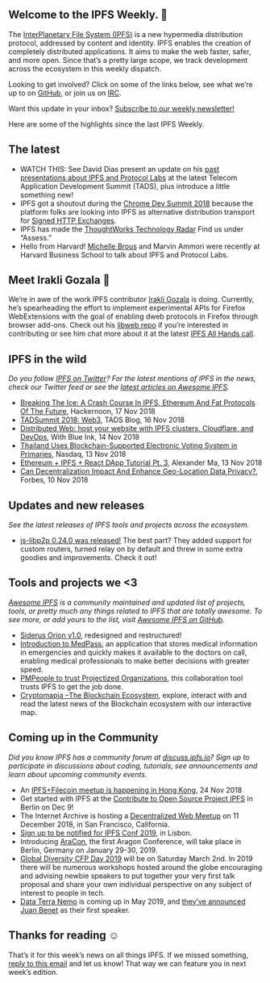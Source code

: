 ## Welcome to the IPFS Weekly. 👋

The [InterPlanetary File System (IPFS)](https://ipfs.io/) is a new hypermedia distribution protocol, addressed by content and identity. IPFS enables the creation of completely distributed applications. It aims to make the web faster, safer, and more open. Since that’s a pretty large scope, we track development across the ecosystem in this weekly dispatch.

Looking to get involved? Click on some of the links below, see what we’re up to on [GitHub](https://github.com/ipfs), or join us on [IRC](https://riot.im/app/#/room/#ipfs:matrix.org).

Want this update in your inbox? [Subscribe to our weekly newsletter!](http://eepurl.com/gL2Pi5)

Here are some of the highlights since the last IPFS Weekly.

## The latest

+ WATCH THIS: See David Dias present an update on his [past presentations about IPFS and Protocol Labs](https://www.youtube.com/watch?v=M4W6rzTOtP4&feature=youtu.be) at the latest Telecom Application Development Summit (TADS), plus introduce a little something new!   
+ IPFS got a shoutout during the [Chrome Dev Summit 2018](https://www.youtube.com/watch?v=Ai4aZ9Jbsys) because the platform folks are looking into IPFS as alternative distribution transport for [Signed HTTP Exchanges](https://developers.google.com/web/updates/2018/11/signed-exchanges).
+ IPFS has made the [ThoughtWorks Technology Radar](https://www.thoughtworks.com/radar/platforms) Find us under “Assess.”
+ Hello from Harvard! [Michelle Brous](https://twitter.com/itsemmdeebee/status/1063139004604923904) and Marvin Ammori were recently at Harvard Business School to talk about IPFS and Protocol Labs.  

## Meet Irakli Gozala 🎉

We’re in awe of the work IPFS contributor [Irakli Gozala](https://gozala.io/) is doing. Currently, he’s spearheading the effort to implement experimental APIs for Firefox WebExtensions with the goal of enabling dweb protocols in Firefox through browser add-ons. Check out his [libweb repo](https://github.com/mozilla/libdweb/) if you’re interested in contributing or see him chat more about it at the latest [IPFS All Hands call](https://youtu.be/0fT9HC2Crqw). 

## IPFS in the wild
*Do you follow [IPFS on Twitter](https://twitter.com/IPFSbot)? For the latest mentions of IPFS in the news, check our Twitter feed or see the [latest articles on Awesome IPFS](https://awesome.ipfs.io/categories/articles/).* 

+ [Breaking The Ice: A Crash Course In IPFS, Ethereum And Fat Protocols Of The Future](https://hackernoon.com/breaking-the-ice-a-crash-course-in-ipfs-ethereum-and-fat-protocols-of-the-future-eb9bd15eb96e), Hackernoon, 17 Nov 2018
+ [TADSummit 2018: Web3](http://blog.tadsummit.com/2018/11/16/tadsummit-2018-web3/), TADS Blog, 16 Nov 2018
+ [Distributed Web: host your website with IPFS clusters, Cloudflare, and DevOps](https://withblue.ink/2018/11/14/distributed-web-host-your-website-with-ipfs-clusters-cloudflare-and-devops.html), With Blue Ink, 14 Nov 2018
+ [Thailand Uses Blockchain-Supported Electronic Voting System in Primaries](https://www.nasdaq.com/article/thailand-uses-blockchain-supported-electronic-voting-system-in-primaries-cm1055512), Nasdaq, 13 Nov 2018
+ [Ethereum + IPFS + React DApp Tutorial Pt. 3](https://medium.com/@alexma6614/ethereum-ipfs-react-dapp-tutorial-pt-3-dc091408db64), Alexander Ma, 13 Nov 2018
+ [Can Decentralization Impact And Enhance Geo-Location Data Privacy?](https://www.forbes.com/sites/yoavvilner/2018/11/10/can-decentralization-impact-and-enhance-geo-location-data-privacy/#45217d3c63f8), Forbes, 10 Nov 2018


## Updates and new releases
*See the latest releases of IPFS tools and projects across the ecosystem.*

+ [js-libp2p 0.24.0 was released!](https://blog.ipfs.io/55-js-libp2p-0-24/) The best part? They added support for custom routers, turned relay on by default and threw in some extra goodies and improvements. Check it out!

## Tools and projects we <3
*[Awesome IPFS](https://awesome.ipfs.io/) is a community maintained and updated list of projects, tools, or pretty much any things related to IPFS that are totally awesome. To see more, or add yours to the list, visit [Awesome IPFS on GitHub](https://github.com/ipfs/awesome-ipfs).* 

+ [Siderus Orion v1.0](https://blog.siderus.io/sneak-peek-of-siderus-orion-v1-0-32dd545d6269), redesigned and restructured!
+ [Introduction to MedPass](https://medium.com/@santiagocammi/introducci%C3%B3n-a-medpass-51c918b2b0b5), an application that stores medical information in emergencies and quickly makes it available to the doctors on call, enabling medical professionals to make better decisions with greater speed.
+ [PMPeople to trust Projectized Organizations](https://medium.com/@pmpeople/pmpeople-to-trust-projectized-organizations-ed2ed80ea28e), this collaboration tool trusts IPFS to get the job done.
+ [Cryptomapia –The Blockchain Ecosystem](https://cryptomapia.org/), explore, interact with and read the latest news of the Blockchain ecosystem with our interactive map. 


## Coming up in the Community
*Did you know IPFS has a community forum at [discuss.ipfs.io](https://discuss.ipfs.io/)? Sign up to participate in discussions about coding, tutorials, see announcements and learn about upcoming community events.*

+ An [IPFS+Filecoin meetup is happening in Hong Kong](https://www.meetup.com/en-AU/Hong-Kong-IPFS-Meetup/events/256402950/), 24 Nov 2018 
+ Get started with IPFS at the [Contribute to Open Source Project IPFS](https://www.meetup.com/en-AU/IPFS-Berlin/events/255970865/) in Berlin on Dec 9!
+ The Internet Archive is hosting a [Decentralized Web Meetup](https://www.eventbrite.com/e/decentralized-web-meet-up-tickets-52509395014) on 11 December 2018, in San Francisco, California. 
+ [Sign up to be notified for IPFS Conf 2019](https://docs.google.com/forms/d/e/1FAIpQLSfJVVPwvp6RY3MUg1zAVl1g_5y2nGb7WJIMI1Hs6glzm7FLHQ/viewform), in Lisbon.
+ Introducing [AraCon](https://blog.aragon.org/announcing-aracon-the-aragon-conference/), the first Aragon Conference, will take place in Berlin, Germany on January 29-30, 2019.
+ [Global Diversity CFP Day 2019](https://www.globaldiversitycfpday.com/) will be on Saturday March 2nd. In 2019 there will be numerous workshops hosted around the globe encouraging and advising newbie speakers to put together your very first talk proposal and share your own individual perspective on any subject of interest to people in tech.
+ [Data Terra Nemo](https://dtn.is/) is coming up in  May 2019, and [they’ve announced Juan Benet](https://twitter.com/juanbenet/status/1059987667377577985) as their first speaker. 

## Thanks for reading ☺️

That’s it for this week’s news on all things IPFS. If we missed something, [reply to this email](mailto:newsletter@ipfs.io) and let us know! That way we can feature you in next week’s edition. 
